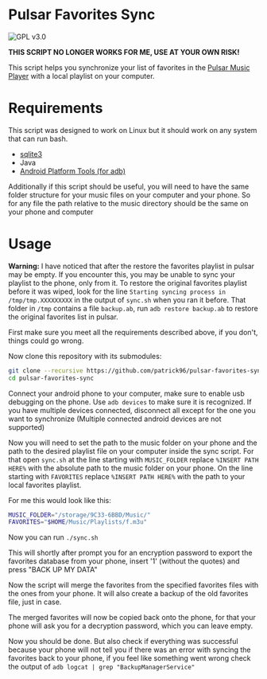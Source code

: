 # Pulsar Favorites Sync

![GPL v3.0](https://img.shields.io/github/license/patrick96/notification-mount.svg)

**THIS SCRIPT NO LONGER WORKS FOR ME, USE AT YOUR OWN RISK!**

This script helps you synchronize your list of favorites in the [Pulsar Music Player][pulsar] with a local playlist on
your computer.

# Requirements

This script was designed to work on Linux but it should work on any system that can run bash.

* [sqlite3](https://www.sqlite.org/)
* Java
* [Android Platform Tools (for adb)](https://developer.android.com/studio/releases/platform-tools.html)

Additionally if this script should be useful, you will need to have the same folder structure for your
music files on your computer and your phone. So for any file the path relative to the music directory
should be the same on your phone and computer

# Usage

**Warning:** I have noticed that after the restore the favorites playlist in pulsar may be empty. If you encounter this, 
you may be unable to sync your playlist to the phone, only from it. To restore the original favorites playlist before it 
was wiped, look for the line `Starting syncing process in /tmp/tmp.XXXXXXXXX` in the output of `sync.sh` when you ran it 
before. That folder in `/tmp` contains a file `backup.ab`, run `adb restore backup.ab` to restore the original favorites 
list in pulsar.

First make sure you meet all the requirements described above, if you don't, things could go wrong.

Now clone this repository with its submodules:
``` bash
git clone --recursive https://github.com/patrick96/pulsar-favorites-sync
cd pulsar-favorites-sync
```

Connect your android phone to your computer, make sure to enable usb debugging on the phone.
Use `adb devices` to make sure it is recognized. If you have multiple devices connected, disconnect
all except for the one you want to synchronize (Multiple connected android devices are not supported)

Now you will need to set the path to the music folder on your phone and the path to the desired playlist
file on your computer inside the sync script.
For that open `sync.sh` at the line starting with `MUSIC_FOLDER` replace `%INSERT PATH HERE%` with the 
absolute path to the music folder on your phone.
On the line starting with `FAVORITES` replace `%INSERT PATH HERE%` with the path to your local favorites
playlist.

For me this would look like this:
``` bash
MUSIC_FOLDER="/storage/9C33-6BBD/Music/"
FAVORITES="$HOME/Music/Playlists/f.m3u"
```

Now you can run `./sync.sh`

This will shortly after prompt you for an encryption password to export the favorites database from
your phone, insert '1' (without the quotes) and press "BACK UP MY DATA"

Now the script will merge the favorites from the specified favorites files with the ones from your
phone. It will also create a backup of the old favorites file, just in case.

The merged favorites will now be copied back onto the phone, for that your phone will ask you for a 
decryption password, which you can leave empty.

Now you should be done.
But also check if everything was successful because your phone will not tell you if there was an error
with syncing the favorites back to your phone, if you feel like something went wrong check the output of `adb logcat | grep "BackupManagerService"`

[pulsar]: https://play.google.com/store/apps/details?id=com.rhmsoft.pulsar
